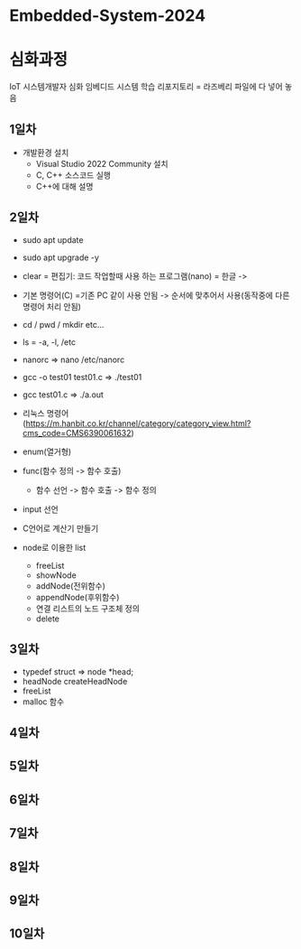 # Embedded-System-2024
# 심화과정
IoT 시스템개발자 심화 임베디드 시스템 학습 리포지토리 = 라즈베리 파일에 다 넣어 놓음

## 1일차
- 개발환경 설치
	- Visual Studio 2022 Community 설치
	- C, C++ 소스코드 실행
	- C++에 대해 설명


## 2일차
- sudo apt update
- sudo apt upgrade -y
- clear
	= 편집기: 코드 작업할때 사용 하는 프로그램(nano)
	= 한글 -> 
- 기본 명령어(C)
	=기존 PC 같이 사용 안됨 -> 순서에 맞추어서 사용(동작중에 다른 명령어 처리 안됨)
	
- cd / pwd / mkdir etc...
- ls = -a, -l, /etc
- nanorc => nano /etc/nanorc
- gcc -o test01 test01.c => ./test01
- gcc test01.c => ./a.out

- 리눅스 명령어 (https://m.hanbit.co.kr/channel/category/category_view.html?cms_code=CMS6390061632)
- enum(열거형)
- func(함수 정의 -> 함수 호출)
	- 함수 선언 -> 함수 호출 -> 함수 정의
- input 선언
- C언어로 계산기 만들기
- node로 이용한 list
	- freeList
	- showNode
	- addNode(전위함수)
	- appendNode(후위함수)
	- 연결 리스트의 노드 구조체 정의
	- delete
	
	


## 3일차
- typedef struct => node *head;
- headNode createHeadNode
- freeList
- malloc 함수

## 4일차

## 5일차

## 6일차

## 7일차

## 8일차

## 9일차 

## 10일차




